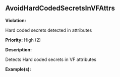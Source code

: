 AvoidHardCodedSecretsInVFAttrs[](#avoidhardcodedsecretsinvfattrs)
------------------------------------------------------------------------------------------------------------------------------------------------------

**Violation:**

   Hard coded secrets detected in attributes


**Priority:** High (2)

**Description:**

   Detects Hard coded secrets in VF attributes

**Example(s):**

   

